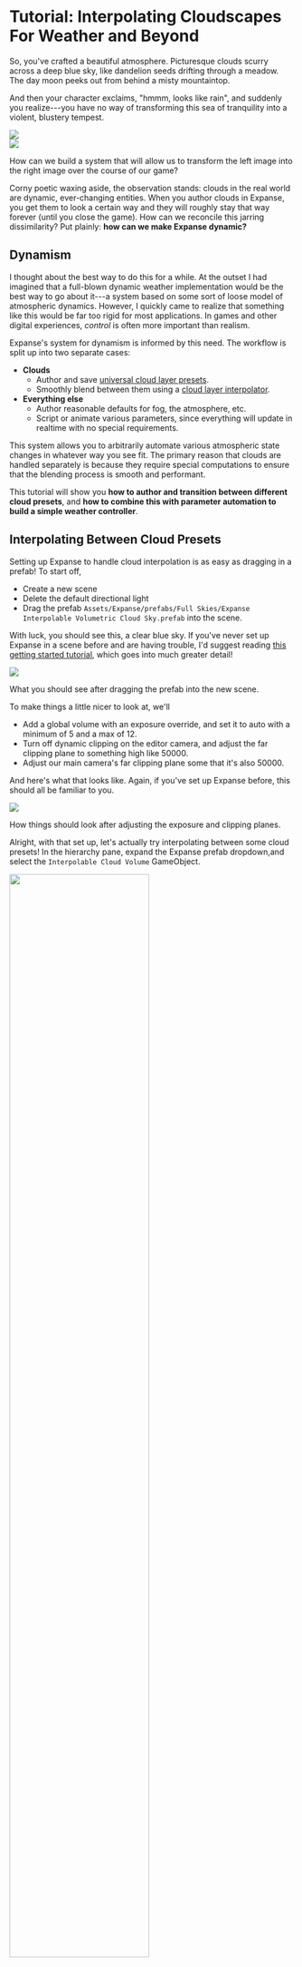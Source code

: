 # Tutorial: Interpolating Cloudscapes For Weather and Beyond

So, you've crafted a beautiful atmosphere. Picturesque clouds scurry across a deep blue sky, like dandelion seeds drifting through a meadow. The day moon peeks out from behind a misty mountaintop.

And then your character exclaims, "hmmm, looks like rain", and suddenly you realize---you have no way of transforming this sea of tranquility into a violent, blustery tempest.

<div class="img-block">
    <div class="img-row">
        <div class="img-col"><img src="img/1-7-0/clouds_1.jpg"/></div>
        <div class="img-col"><img src="img/1-7-0/highlands.jpg"/></div>
    </div>
    <p>How can we build a system that will allow us to transform the left image into the right image over the course of our game?</p>
</div>

Corny poetic waxing aside, the observation stands: clouds in the real world are dynamic, ever-changing entities. When you author clouds in Expanse, you get them to look a certain way and they will roughly stay that way forever (until you close the game). How can we reconcile this jarring dissimilarity? Put plainly: **how can we make Expanse dynamic?**

## Dynamism

I thought about the best way to do this for a while. At the outset I had imagined that a full-blown dynamic weather implementation would be the best way to go about it---a system based on some sort of loose model of atmospheric dynamics. However, I quickly came to realize that something like this would be far too rigid for most applications. In games and other digital experiences, *control* is often more important than realism.

Expanse's system for dynamism is informed by this need. The workflow is split up into two separate cases:

* **Clouds**
    * Author and save [universal cloud layer presets](api/universal_clouds.md).
    * Smoothly blend between them using a [cloud layer interpolator](editor/blocks/cloud_layer_interpolator.md).
* **Everything else**
    * Author reasonable defaults for fog, the atmosphere, etc.
    * Script or animate various parameters, since everything will update in realtime with no special requirements.

This system allows you to arbitrarily automate various atmospheric state changes in whatever way you see fit. The primary reason that clouds are handled separately is because they require special computations to ensure that the blending process is smooth and performant.

This tutorial will show you **how to author and transition between different cloud presets**, and **how to combine this with parameter automation to build a simple weather controller**.

## Interpolating Between Cloud Presets

Setting up Expanse to handle cloud interpolation is as easy as dragging in a prefab! To start off,
* Create a new scene
* Delete the default directional light
* Drag the prefab `Assets/Expanse/prefabs/Full Skies/Expanse Interpolable Volumetric Cloud Sky.prefab` into the scene.

With luck, you should see this, a clear blue sky. If you've never set up Expanse in a scene before and are having trouble, I'd suggest reading [this getting started tutorial](quickstart/quickstart.md), which goes into much greater detail!

<div class="img-block">
    <div class="img-row">
        <div class="img-col"><img src="img/interpolation/drag-in.jpg"/></div>
    </div>
    <p>What you should see after dragging the prefab into the new scene.</p>
</div>

To make things a little nicer to look at, we'll
* Add a global volume with an exposure override, and set it to auto with a minimum of 5 and a max of 12.
* Turn off dynamic clipping on the editor camera, and adjust the far clipping plane to something high like 50000.
* Adjust our main camera's far clipping plane some that it's also 50000.

And here's what that looks like. Again, if you've set up Expanse before, this should all be familiar to you.

<div class="img-block">
    <div class="img-row">
        <div class="img-col"><img src="img/interpolation/adjust-postprocessing.jpg"/></div>
    </div>
    <p>How things should look after adjusting the exposure and clipping planes.</p>
</div>

Alright, with that set up, let's actually try interpolating between some cloud presets! In the hierarchy pane, expand the Expanse prefab dropdown,and select the `Interpolable Cloud Volume` GameObject.

<div class="img-block">
    <div class="img-row">
        <div class="img-col"><img style="width:70%" src="img/interpolation/select-interpolable.jpg"/></div>
    </div>
    <p>Select the interpolable cloud volume GameObject.</p>
</div>

You should now see the following UI in the inspector.

<div class="img-block">
    <div class="img-row">
        <div class="img-col"><img style="width:70%" src="img/interpolation/interp-UI.jpg"/></div>
    </div>
    <p>The interpolable cloud volume settings.</p>
</div>

This exposes all of the functionality available for interpolating between presets. Going through each of these:
* **Transition Time** is the amount of time it will take to blend from one preset to another, in seconds. It defaults to 5 seconds, but this is actually quite fast!
* **Bypass Offset** specifies whether or not to ignore the offsets specified in the cloud presets when interpolating. This will avoid the situation where clouds look like they move really fast across the sky when interpolating between far away offsets. You'll probably want this enabled.
* **Progress/Current Preset/Target Preset** are all just progress indicators. You'll see these update as you cycle between different cloud presets.
* **Load Preset** is the button you click to load a new cloud preset and start interpolating towards it!

So, let's give it a go! More specifically:
* Click the **Load Preset** button. A file selection menu should appear.
* Select the preset `Assets/Expanse/blocks/presets/procedural cloud volume/Stratus/Minerva Optimized.json`

The preset should load immediately! You should see the clouds rendering.

<div class="img-block">
    <div class="img-row">
        <div class="img-col"><img src="img/interpolation/minerva-loaded.jpg"/></div>
    </div>
    <p>The "Minerva Optimized" preset.</p>
</div>

Now, let's try loading a new preset. This time, since we have a preset already specified, we should see the presets smoothly blend from one to another.
* Click the **Load Preset** button again.
* Select the preset `Assets/Expanse/blocks/presets/procedural cloud volume/Stratus/Jade Optimized.json`

And... **oh no!** The presets are sort of blending, and it doesn't look too horrible, but there's definitely some weird snapping behavior going on at the start and end of the interpolation process. What's wrong?

<div class="img-block">
    <video width="100%" height="100%" class="inline-video" controls>
    <source src="img/interpolation/not-good.mp4" type="video/mp4">
    </video>
    <p>Interpolation, but with some unappealing snapping/hitching at the start and end of interpolation.</p>
</div>

## Optimizing Presets For Smooth Interpolation

The issue lies in an incompatibility between the two presets. If you've ever authored clouds with Expanse before, you'll know that it relies heavily on the tiling of noises to imbue the clouds with small-scale detail. When two presets are set up with different tile factors, Expanse does its best to try to reconcile them, but it often does not work perfectly, resulting in unpleasant "snapping" and "skipping" artifacts.

The solution is to author all of your cloud presets using the same tile factors. However, this can be a total pain, especially if you're trying to convert presets you've already authored. Luckily, Expanse provides a utility component for making 2 presets interpolation-compatible.

Add the component `Cloud Preset Mapper` to the interpolable cloud volume.

<div class="img-block">
    <div class="img-row">
        <div class="img-col"><img src="img/interpolation/add-preset-mapper.jpg"/></div>
    </div>
    <p>Add a preset mapper component to the interpolable cloud volume.</p>
</div>

You should see 3 buttons:
* **Load Source Preset**: selects the preset you'll be modifying.
* **Load Target Preset**: selects the preset that `Source Preset` will be made compatible with.
* **Map Source Onto Target**: takes the source preset, makes it compatible with the target preset, and saves out the resulting preset.

<div class="img-block">
    <div class="img-row">
        <div class="img-col"><img style="width:70%" src="img/interpolation/mapper-ui.jpg"/></div>
    </div>
    <p>The preset mapper component.</p>
</div>

For us, we'd like to make the `Jade Optimized` preset compatible with the `Minerva Optimized` preset. So we'll:
* Click **Load Source Preset** and select `Assets/Expanse/blocks/presets/procedural cloud volume/Stratus/Jade Optimized.json`
* Click **Load Target Preset** and select `Assets/Expanse/blocks/presets/procedural cloud volume/Stratus/Minerva Optimized.json`
* Click **Map Source Onto Target** and save it to wherever you choose. I'm going to use the path `Assets/Expanse Interpolation Presets/Jade Mapped Onto Minerva`.

Now, we can repeat the steps from above, but instead select `Jade Mapped Onto Minerva` as our second preset, and voila! Our interpolation is smooth as butter!

<div class="img-block">
    <video width="100%" height="100%" class="inline-video" controls>
    <source src="img/interpolation/good.mp4" type="video/mp4">
    </video>
    <p>Interpolation, this time without the snapping!</p>
</div>

> If you still see some unappealing pixel-ey looking artifacts, try watching the interpolation happen in play mode. Expanse relies on a relatively high framerate (i.e. 15+ FPS) to make the interpolation smooth. In the editor, the framerate is generally quite low unless you are moving the camera around (2-3 FPS).

## Building a Simple Weather Controller

> **As of the release of Expanse 1.5, this section of the tutorial is out of date.** For best practices on programmatically using interpolation, see the [Cloud Layer Interpolator](editor/blocks/cloud_layer_interpolator.md) documentation. This tutorial is still useful as a guide to building a weather controller, but you will need to make a few adjustments based on the new API. In particular, you will need to maintain a list of `UniversalCloudLayer` `ScriptableObjects`, instead of a list of filepaths to these objects.

So this is great! We've now gotten to see one cloud preset slowly morph into another one, and we've fixed any hitching errors by making sure that the presets' tile factors align. Naturally though, nobody is gonna be around to click a button to transition between presets when a user is interacting with your shipped digital experience. In order for this dynamism to be useful, we have to make it autonomous.

From here on out, we'll refer to an entity that makes autonomous decisions about when to switch presets as a **weather controller**. In this section, we'll build a very simple weather controller---one that lets us specify a list of presets, and every so often decides randomly to switch to one.

**As a note:** if you're unfamiliar with Unity C#, this section of the tutorial may not be all that useful for you---there will be a lot of code! However, you should be able to copy the end result into your own C# script and use it as you see fit.

### Defining The Class

The first thing we're going to do is create a C# script called `SimpleWeatherController`. I'm going to put this in my `Assets/Expanse Interpolation Presets` folder I previously created just for convenience. We'll then add an instance of this script to an empty GameObject on the top level of the hierarchy that I'm going to call `Weather Controller`.

<div class="img-block">
    <div class="img-row">
        <div class="img-col"><img src="img/interpolation/drag-controller.jpg"/></div>
    </div>
    <p>Drag our new weather controller script onto the weather controller game object we created.</p>
</div>

Now, open up the script in your favorite code editor (which is certainly Visual Studio Code). You should be confronted with the usual Unity MonoBehaviour template.

```
using System.Collections;
using System.Collections.Generic;
using UnityEngine;

public class SimpleWeatherController : MonoBehaviour
{
    // Start is called before the first frame update
    void Start()
    {
        
    }

    // Update is called once per frame
    void Update()
    {
        
    }
}
```

The first thing we'll do is declare a type representing a weather state. There are many possible parameters we could choose to control in Expanse to simulate changing weather conditions, but since we're trying to keep things simple for the scope of our tutorial, let's pick a few important ones.

```
// Class representing the state of the weather.
public class WeatherState {
    public string cloudPreset;     // File path to cloud preset
    public float fogDensity;       // How much fog there is
    public float fogHeight;        // How high the fog extends
}
```

We'll add this as a definition inside our weather controller class, making sure to add the `Serializable` attribute (from the `System` namespace, which we've also included), so that it later shows up in the UI. We've also added the `ExecuteInEditMode` attribute to our class so that it runs while we are in the editor. Now our class looks like:

```
using System;
using System.Collections;
using System.Collections.Generic;
using UnityEngine;

[ExecuteInEditMode]
public class SimpleWeatherController : MonoBehaviour
{
    // Class representing the state of the weather.
    [Serializable]
    public class WeatherState {
        public string cloudPreset;     // File path to cloud preset
        public float fogDensity;       // How much fog there is
        public float fogHeight;        // How high the fog extends
    }

    // Start is called before the first frame update
    void Start()
    {
        
    }

    // Update is called once per frame
    void Update()
    {
        
    }
}
```

We want to be able to specify multiple of these weather states, and transition between them in a random order. To do this, we'll need to maintain some user-editable array of states, and two integer indexes into that array that represent the state we're currently at and the state we're transitioning toward. We'll add the following member variables to our class:

```
// User-editable array of states.
public WeatherState[] m_states;
// State we are at, and state we are transitioning toward.
private int m_currentState;
private int m_targetState;
```

We'll also stub out the following private helper functions to make our main `Update()` function much cleaner.
```
bool readyForNextState() {
    // TODO: check if we are ready to pick a new state to transition to
    return false;
}

void transitionToNextState() {
    // TODO: choose and transition to the next weather state
}
```

We'll edit our `Update()` function to use these two new helpers, and add an early out in the case that we don't have at least 2 presets to transition between.

```
public void Update() {
    // We need to have at least 2 weather states to work.
    if (m_states.Length < 2) {
        return;
    }

    // Check if we are ready to move to the next weather state, and if we are,
    // begin transitioning toward it.
    if (readyForNextState()) {
        transitionToNextState();
    }
}
```

So now, our class looks like this:

```
using System;
using System.Collections;
using System.Collections.Generic;
using UnityEngine;

[ExecuteInEditMode]
public class SimpleWeatherController : MonoBehaviour
{
    // Class representing the state of the weather.
    [Serializable]
    public class WeatherState {
        public string cloudPreset;     // File path to cloud preset
        public float fogDensity;       // How much fog there is
        public float fogHeight;        // How high the fog extends
    }

    // User-editable array of states.
    public WeatherState[] m_states;
    // State we are at, and state we are transitioning toward.
    private int m_currentState;
    private int m_targetState;


    // Start is called before the first frame update
    void Start()
    {

    }

    // Update is called once per frame
    void Update()
    {
        // We need to have at least 2 weather states to work.
        if (m_states.Length < 2) {
            return;
        }

        // Check if we are ready to move to the next weather state, and if we are,
        // begin transitioning toward it.
        if (readyForNextState()) {
            transitionToNextState();
        }
    }

    bool readyForNextState() {
        // TODO: check if we are ready to pick a new state to transition to
        return false;
    }

    void transitionToNextState() {
        // TODO: choose and transition to the next weather state
    }
}
```

### Wiring It Up To Expanse

Ok, this is all well and good, but this very symbolic representation of a weather controller can't really do anything yet. In order to actually work, it'll need access to the relevant Expanse components.

To do this, we'll add public member variables for the fog atmosphere layer and the cloud layer interpolator. We'll also make sure we include the Expanse namespace.

```
using Expanse;

...

// Expanse components
public Expanse.CloudLayerInterpolator m_cloudInterpolator;
public Expanse.AtmosphereLayerBlock m_fog;
```

We'll then drag the relevant components into the slots, as in the following image:

<div class="img-block">
    <div class="img-row">
        <div class="img-col"><img src="img/interpolation/drag-components.jpg"/></div>
    </div>
    <p>Drag the fog and cloud layer interpolator objects into the slots in our weather controller component.</p>
</div>

Now, let's fill out the start function. It will be very simple, we'll just set both of our initial state indices to `-1` to signify that no states have been chosen yet.

```
void Start()
{
    m_currentState = -1;
    m_targetState = -1;
}
```

We can now fill out our `readyForNextState()` function. We're going to piggy-back here on the interpolation capabilities and the `IsInterpolating()` function exposed by the `CloudLayerInterpolator`.

```
bool readyForNextState() {
    // Check if we are ready to pick a new state to transition to. This happens when:
    //  - The cloud interpolator has finished (i.e., is no longer) interpolating
    //  - We just initialized the weather controller and have no state
    return (!m_cloudInterpolator.IsInterpolating() || m_currentState == -1 || m_targetState == -1);
}
```

Finally, we can fill out the `transitionToNextState()` function, the more complicated one. The first thing we'll need to do is check if we need to first load an initial state (in the event that the weather controller was uninitialized). We'll also add a random number generator to our class to use when choosing the next state.

```
// Random generator for selecting new states
private System.Random m_rnd = new System.Random();

...

void transitionToNextState() {
    // Check if we were just initialized and need to load an initial state.
    if (m_currentState == -1) {
        m_currentState = m_rnd.Next(0, m_states.Length);
        m_cloudInterpolator.LoadPreset(m_states[m_currentState].cloudPreset);
    }
}
```

No matter what, we'll also need to pick a new target state. Use the same procedure, but make sure we exclude the current state from our available choices.

```
void transitionToNextState() {
    // Check if we were just initialized and need to load an initial state.
    if (m_targetState == -1) {
        m_targetState = m_rnd.Next(0, m_states.Length);
        m_cloudInterpolator.LoadPreset(m_states[m_targetState].cloudPreset);
    }

    // Pick a new state to transition to that's not the same as the current state.
    // NOTE: it's possible but extremely unlikely that this will time out. You
    // may want to implement a more robust method of avoiding duplicates for your
    // own purposes.
    m_currentState = m_targetState;
    m_targetState = m_rnd.Next(0, m_states.Length);
    while (m_targetState == m_currentState) {
        m_targetState = m_rnd.Next(0, m_states.Length);
    }
    m_cloudInterpolator.LoadPreset(m_states[m_targetState].cloudPreset);
}
```

Finally, we have to make sure that we update our fog layer to blend the fog parameters specified in states. This is as easy as tacking a simple interpolation calls onto the end of the `Update()` function.

```
// Update is called once per frame
void Update()
{
    
    ...

    // Interpolate and set the fog parameters based on the cloud interpolator's interpolation amount.
    m_fog.m_density = Mathf.Lerp(m_states[m_currentState].fogDensity, m_states[m_targetState].fogDensity, m_cloudInterpolator.m_interpolationAmount);
    m_fog.m_thickness = Mathf.Lerp(m_states[m_currentState].fogHeight, m_states[m_targetState].fogHeight, m_cloudInterpolator.m_interpolationAmount);
}
```

And there you have it! Here's our final class:
```
using System;
using System.Collections;
using System.Collections.Generic;
using UnityEngine;
using Expanse;

[ExecuteInEditMode]
public class SimpleWeatherController : MonoBehaviour
{
    // Expanse components
    public Expanse.CloudLayerInterpolator m_cloudInterpolator;
    public Expanse.AtmosphereLayerBlock m_fog;

    // Class representing the state of the weather.
    [Serializable]
    public class WeatherState {
        public string cloudPreset;     // File path to cloud preset
        public float fogDensity;       // How much fog there is
        public float fogHeight;        // How high the fog extends
    }

    // User-editable array of states.
    public WeatherState[] m_states;
    // State we are at, and state we are transitioning toward.
    private int m_currentState;
    private int m_targetState;

    // Random generator for selecting new states
    private System.Random m_rnd = new System.Random();


    // Start is called before the first frame update
    void Start()
    {
        m_currentState = -1;
        m_targetState = -1;
    }

    // Update is called once per frame
    void Update()
    {
        // We need to have at least 2 weather states to work.
        if (m_states.Length < 2) {
            return;
        }

        // Check if we are ready to move to the next weather state, and if we are,
        // begin transitioning toward it.
        if (readyForNextState()) {
            transitionToNextState();
        }

        // Interpolate and set the fog parameters based on the cloud interpolator's interpolation amount.
        m_fog.m_density = Mathf.Lerp(m_states[m_currentState].fogDensity, m_states[m_targetState].fogDensity, m_cloudInterpolator.m_interpolationAmount);
        m_fog.m_thickness = Mathf.Lerp(m_states[m_currentState].fogHeight, m_states[m_targetState].fogHeight, m_cloudInterpolator.m_interpolationAmount);
    }

    bool readyForNextState() {
        // Check if we are ready to pick a new state to transition to. This happens when:
        //  - The cloud interpolator has finished (i.e., is no longer) interpolating
        //  - We just initialized the weather controller and have no state
        return (!m_cloudInterpolator.IsInterpolating() || m_currentState == -1 || m_targetState == -1);
    }

    void transitionToNextState() {
        // Check if we were just initialized and need to load an initial state.
        if (m_targetState == -1) {
            m_targetState = m_rnd.Next(0, m_states.Length);
            m_cloudInterpolator.LoadPreset(m_states[m_targetState].cloudPreset);
        }

        // Pick a new state to transition to that's not the same as the current state.
        // NOTE: it's possible but extremely unlikely that this will time out. You
        // may want to implement a more robust method of avoiding duplicates for your
        // own purposes.
        m_currentState = m_targetState;
        m_targetState = m_rnd.Next(0, m_states.Length);
        while (m_targetState == m_currentState) {
            m_targetState = m_rnd.Next(0, m_states.Length);
        }
        m_cloudInterpolator.LoadPreset(m_states[m_targetState].cloudPreset);
    }
}
```

### Using the Weather Controller

Ok, so we've written this thing---now it's time to test it out. The first thing to do is populate the array with some valid weather states. This is as easy as adding new entries to the UI in the component menu.

> You'll probably see some "empty path name is not legal" warnings print out while you're doing this, since we didn't check if paths were valid in our update loop.

<div class="img-block">
    <div class="img-row">
        <div class="img-col"><img style="width:70%" src="img/interpolation/new-entries.jpg"/></div>
    </div>
    <p>We can easily add new weather presets by increasing the size field and editing the entries in the component editor.</p>
</div>

And now, if we enter play mode, we get beautiful (very, very fast, since the interpolator's still set at 5 seconds) weather transitions!

<div class="img-block">
    <video width="100%" height="100%" class="inline-video" controls>
    <source src="img/interpolation/weather.mp4" type="video/mp4">
    </video>
    <p>Random weather presets!</p>
</div>

## Final Thoughts

Well, hopefully you now have a good sense for how to create a dynamic sky with Expanse! If you're looking for any more fun projects, here are a few ideas for how to augment your weather controller, all possible to build easily on top of the current dynamic system:

* Restrict the other states that a particular weather state can transition to. This would allow you to make weather transitions less random and more semantically meaningful (i.e., a "rainy" state should not be able to go a "sunny" state directly---it should have to go through a "cloudy" state).
* Add scripted weather events---aka, allow outside sources to override the weather state.
* Make volume collision notifications trigger changes in weather states. Something like "if the player enters this forest, make it really foggy".
* Use custom coverage maps to further improve the realism of the weather presets---for instance, making clouds gather around a mountaintop.
* Allow presets to trigger VFX like snow and rain.

Also, as a final note, this work has been coming down the pipe for some time now, and I want to thank Discord user Morpheus101 (Erik) for pioneering a lot of the ideas that led to this strategy being realized in his weather controller for Expanse.